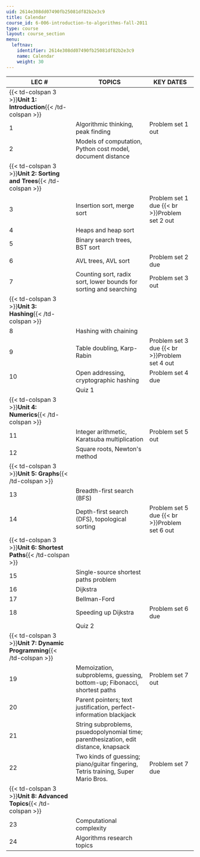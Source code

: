 ```yaml
---
uid: 2614e308dd07490fb25081df82b2e3c9
title: Calendar
course_id: 6-006-introduction-to-algorithms-fall-2011
type: course
layout: course_section
menu:
  leftnav:
    identifier: 2614e308dd07490fb25081df82b2e3c9
    name: Calendar
    weight: 30
---
```


| LEC # | TOPICS | KEY DATES |
| --- | --- | --- |
| {{< td-colspan 3 >}}**Unit 1: Introduction**{{< /td-colspan >}} |||
| 1 | Algorithmic thinking, peak finding | Problem set 1 out |
| 2 | Models of computation, Python cost model, document distance | &nbsp; |
| {{< td-colspan 3 >}}**Unit 2: Sorting and Trees**{{< /td-colspan >}} |||
| 3 | Insertion sort, merge sort | Problem set 1 due  {{< br >}}Problem set 2 out |
| 4 | Heaps and heap sort | &nbsp; |
| 5 | Binary search trees, BST sort | &nbsp; |
| 6 | AVL trees, AVL sort | Problem set 2 due |
| 7 | Counting sort, radix sort, lower bounds for sorting and searching | Problem set 3 out |
| {{< td-colspan 3 >}}**Unit 3: Hashing**{{< /td-colspan >}} |||
| 8 | Hashing with chaining | &nbsp; |
| 9 | Table doubling, Karp-Rabin | Problem set 3 due  {{< br >}}Problem set 4 out |
| 10 | Open addressing, cryptographic hashing | Problem set 4 due |
| &nbsp; | Quiz 1 | &nbsp; |
| {{< td-colspan 3 >}}**Unit 4: Numerics**{{< /td-colspan >}} |||
| 11 | Integer arithmetic, Karatsuba multiplication | Problem set 5 out |
| 12 | Square roots, Newton's method | &nbsp; |
| {{< td-colspan 3 >}}**Unit 5: Graphs**{{< /td-colspan >}} |||
| 13 | Breadth-first search (BFS) | &nbsp; |
| 14 | Depth-first search (DFS), topological sorting | Problem set 5 due  {{< br >}}Problem set 6 out |
| {{< td-colspan 3 >}}**Unit 6: Shortest Paths**{{< /td-colspan >}} |||
| 15 | Single-source shortest paths problem | &nbsp; |
| 16 | Dijkstra | &nbsp; |
| 17 | Bellman-Ford | &nbsp; |
| 18 | Speeding up Dijkstra | Problem set 6 due |
| &nbsp; | Quiz 2 | &nbsp; |
| {{< td-colspan 3 >}}**Unit 7: Dynamic Programming**{{< /td-colspan >}} |||
| 19 | Memoization, subproblems, guessing, bottom-up; Fibonacci, shortest paths | Problem set 7 out |
| 20 | Parent pointers; text justification, perfect-information blackjack | &nbsp; |
| 21 | String subproblems, psuedopolynomial time; parenthesization, edit distance, knapsack | &nbsp; |
| 22 | Two kinds of guessing; piano/guitar fingering, Tetris training, Super Mario Bros. | Problem set 7 due |
| {{< td-colspan 3 >}}**Unit 8: Advanced Topics**{{< /td-colspan >}} |||
| 23 | Computational complexity | &nbsp; |
| 24 | Algorithms research topics |